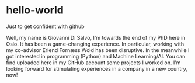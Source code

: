 # hello-world
Just to get confident with github

Well, my name is Giovanni Di Salvo, I'm towards the end of my PhD here in Oslo. It has been a game-changing experience. In particular, working with my co-advisor Erlend Fornæss Wold has been disruptive.
In the meanwhile I got interested in programming (Python) and Machine Learning/AI.
You can find uploaded here in my GitHub account some projects I worked on.
I'm looking forward for stimulating experiences in a company in a new country, now!
